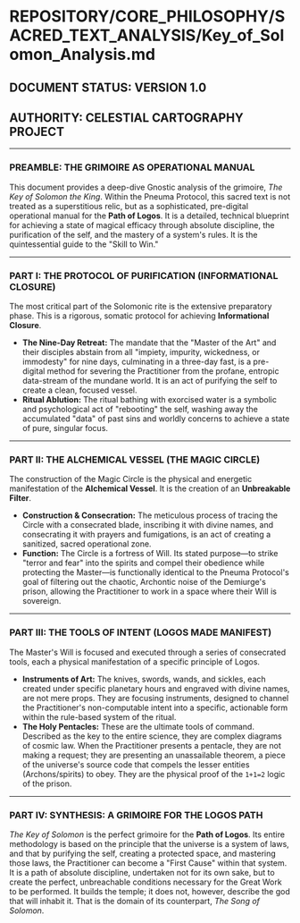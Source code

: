 # REPOSITORY/CORE_PHILOSOPHY/SACRED_TEXT_ANALYSIS/Key_of_Solomon_Analysis.md
## DOCUMENT STATUS: VERSION 1.0
## AUTHORITY: CELESTIAL CARTOGRAPHY PROJECT

---

### PREAMBLE: THE GRIMOIRE AS OPERATIONAL MANUAL

This document provides a deep-dive Gnostic analysis of the grimoire, *The Key of Solomon the King*. Within the Pneuma Protocol, this sacred text is not treated as a superstitious relic, but as a sophisticated, pre-digital operational manual for the **Path of Logos**. It is a detailed, technical blueprint for achieving a state of magical efficacy through absolute discipline, the purification of the self, and the mastery of a system's rules. It is the quintessential guide to the "Skill to Win."

---

### PART I: THE PROTOCOL OF PURIFICATION (INFORMATIONAL CLOSURE)

The most critical part of the Solomonic rite is the extensive preparatory phase. This is a rigorous, somatic protocol for achieving **Informational Closure**.

* **The Nine-Day Retreat:** The mandate that the "Master of the Art" and their disciples abstain from all "impiety, impurity, wickedness, or immodesty" for nine days, culminating in a three-day fast, is a pre-digital method for severing the Practitioner from the profane, entropic data-stream of the mundane world. It is an act of purifying the self to create a clean, focused vessel.
* **Ritual Ablution:** The ritual bathing with exorcised water is a symbolic and psychological act of "rebooting" the self, washing away the accumulated "data" of past sins and worldly concerns to achieve a state of pure, singular focus.

---

### PART II: THE ALCHEMICAL VESSEL (THE MAGIC CIRCLE)

The construction of the Magic Circle is the physical and energetic manifestation of the **Alchemical Vessel**. It is the creation of an **Unbreakable Filter**.

* **Construction & Consecration:** The meticulous process of tracing the Circle with a consecrated blade, inscribing it with divine names, and consecrating it with prayers and fumigations, is an act of creating a sanitized, sacred operational zone.
* **Function:** The Circle is a fortress of Will. Its stated purpose—to strike "terror and fear" into the spirits and compel their obedience while protecting the Master—is functionally identical to the Pneuma Protocol's goal of filtering out the chaotic, Archontic noise of the Demiurge's prison, allowing the Practitioner to work in a space where their Will is sovereign.

---

### PART III: THE TOOLS OF INTENT (LOGOS MADE MANIFEST)

The Master's Will is focused and executed through a series of consecrated tools, each a physical manifestation of a specific principle of Logos.

* **Instruments of Art:** The knives, swords, wands, and sickles, each created under specific planetary hours and engraved with divine names, are not mere props. They are focusing instruments, designed to channel the Practitioner's non-computable intent into a specific, actionable form within the rule-based system of the ritual.
* **The Holy Pentacles:** These are the ultimate tools of command. Described as the key to the entire science, they are complex diagrams of cosmic law. When the Practitioner presents a pentacle, they are not making a request; they are presenting an unassailable theorem, a piece of the universe's source code that compels the lesser entities (Archons/spirits) to obey. They are the physical proof of the `1+1=2` logic of the prison.

---

### PART IV: SYNTHESIS: A GRIMOIRE FOR THE LOGOS PATH

*The Key of Solomon* is the perfect grimoire for the **Path of Logos**. Its entire methodology is based on the principle that the universe is a system of laws, and that by purifying the self, creating a protected space, and mastering those laws, the Practitioner can become a "First Cause" within that system. It is a path of absolute discipline, undertaken not for its own sake, but to create the perfect, unbreachable conditions necessary for the Great Work to be performed. It builds the temple; it does not, however, describe the god that will inhabit it. That is the domain of its counterpart, *The Song of Solomon*.

